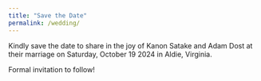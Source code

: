 ```yaml
---
title: "Save the Date"
permalink: /wedding/
---
```


Kindly save the date to share in the joy of Kanon Satake and Adam Dost at their marriage on Saturday, October 19 2024 in Aldie, Virginia.

Formal invitation to follow!